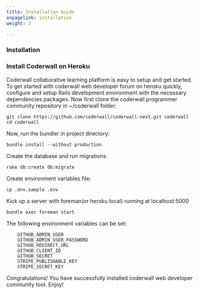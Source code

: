 ```yaml
---
title: Installation Guide
onpagelink: installation
weight: 3

---
```


### Installation

### Install Coderwall on Heroku

Coderwall collaborative learning platform is easy to setup and get started. To get started with coderwall web developer forum on heroku quickly, configure and setup Rails development environment with the necessary dependencies packages. Now first clone the coderwall programmer community repository in ~/coderwall folder:

    git clone https://github.com/coderwall/coderwall-next.git coderwall
    cd coderwall

Now, run the bundler in project directory:

    bundle install --without production

Create the database and run migrations:

    rake db:create db:migrate

Create environment variables file:

    cp .env.sample .env

Kick up a server with foreman(or heroku local) running at localhost:5000

    bundle exec foreman start

The following environment variables can be set:

		GITHUB_ADMIN_USER
		GITHUB_ADMIN_USER_PASSWORD
		GITHUB_REDIRECT_URL
		GITHUB_CLIENT_ID
		GITHUB_SECRET
		STRIPE_PUBLISHABLE_KEY
		STRIPE_SECRET_KEY

Congratulations! You have successfully installed coderwall web developer community tool. Enjoy!